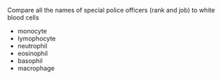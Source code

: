 Compare all the names of special police officers (rank and job) to white blood cells

- monocyte
- lymophocyte
- neutrophil
- eosinophil
- basophil
- macrophage
